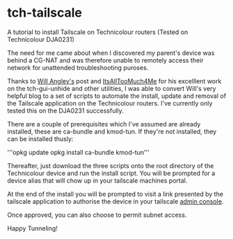 # tch-tailscale
A tutorial to install Tailscale on Technicolour routers (Tested on Technicolour DJA0231)

The need for me came about when I discovered my parent's device was behind a CG-NAT and was therefore unable to remotely access their network for unattended troubleshooting puroses.

Thanks to [Will Angley's](https://willangley.org/how-i-set-up-tailscale-on-my-wifi-router/) post and [ItsAllTooMuch4Me](https://github.com/seud0nym/tch-gui-unhide) for his excelllent work on the tch-gui-unhide and other utilities, I was able to convert Will's very helpful blog to a set of scripts to automate the install, update and removal of the Tailscale application on the Technicolour routers. I've currently only tested this on the DJA0231 successfully.

There are a couple of prerequisites which I've assumed are already installed, these are ca-bundle and kmod-tun. If they're not installed, they can be installed thusly:

'''opkg update
opkg install ca-bundle kmod-tun'''

Thereafter, just download the three scripts onto the root directory of the Technicolour device and run the install script. You will be prompted for a device alias that will chow up in your tailscale machines portal.

At the end of the install you will be prompted to visit a link presented by the tailscale application to authorise the device in your tailscale [admin console](https://login.tailscale.com/admin/machines).

Once approved, you can also choose to permit subnet access.

Happy Tunneling!
